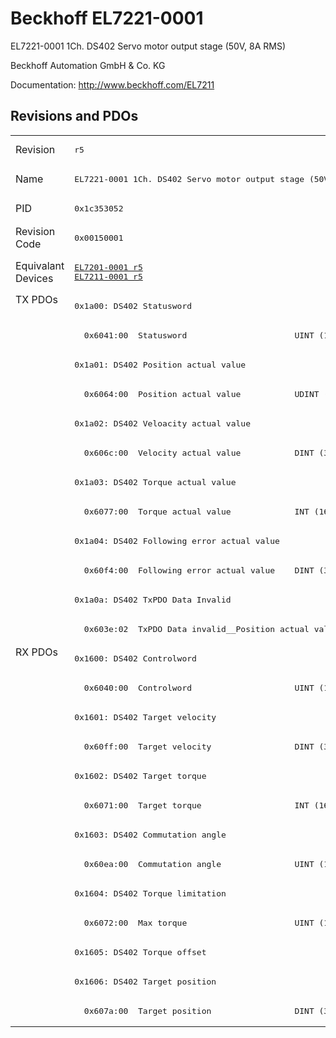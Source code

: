 # Beckhoff EL7221-0001

EL7221-0001 1Ch. DS402 Servo motor output stage (50V, 8A RMS)

Beckhoff Automation GmbH & Co. KG

Documentation: <a href="http://www.beckhoff.com/EL7211">http://www.beckhoff.com/EL7211</a>

## Revisions and PDOs
<table>
<tr >
<td class="first">Revision</td>
<td ><pre>r5</pre></td>
</tr>
<tr >
<td class="first">Name</td>
<td ><pre>EL7221-0001 1Ch. DS402 Servo motor output stage (50V, 8A RMS)</pre></td>
</tr>
<tr >
<td class="first">PID</td>
<td ><pre>0x1c353052</pre></td>
</tr>
<tr >
<td class="first">Revision Code</td>
<td ><pre>0x00150001</pre></td>
</tr>
<tr >
<td class="first">Equivalant Devices</td>
<td ><pre><a href="EL7201-0001">EL7201-0001 r5</a><br/><a href="EL7211-0001">EL7211-0001 r5</a></pre></td>
</tr>
<tr class="txpdo pdosection">
<td class="first" rowspan=12 valign=top>TX PDOs</td>
<td><pre>0x1a00: DS402 Statusword</pre></td>
<td></td>
</tr>
<tr class="txpdo">
<td ><pre>  0x6041:00  Statusword                      UINT (16 bits)</pre></td>
</tr>
<tr class="txpdo pdosection">
<td ><pre>0x1a01: DS402 Position actual value</pre></td>
</tr>
<tr class="txpdo">
<td ><pre>  0x6064:00  Position actual value           UDINT (32 bits)</pre></td>
</tr>
<tr class="txpdo pdosection">
<td ><pre>0x1a02: DS402 Veloacity actual value</pre></td>
</tr>
<tr class="txpdo">
<td ><pre>  0x606c:00  Velocity actual value           DINT (32 bits)</pre></td>
</tr>
<tr class="txpdo pdosection">
<td ><pre>0x1a03: DS402 Torque actual value</pre></td>
</tr>
<tr class="txpdo">
<td ><pre>  0x6077:00  Torque actual value             INT (16 bits)</pre></td>
</tr>
<tr class="txpdo pdosection">
<td ><pre>0x1a04: DS402 Following error actual value</pre></td>
</tr>
<tr class="txpdo">
<td ><pre>  0x60f4:00  Following error actual value    DINT (32 bits)</pre></td>
</tr>
<tr class="txpdo pdosection">
<td ><pre>0x1a0a: DS402 TxPDO Data Invalid</pre></td>
</tr>
<tr class="txpdo">
<td ><pre>  0x603e:02  TxPDO Data invalid__Position actual value  BOOL</pre></td>
</tr>
<tr class="rxpdo pdosection">
<td class="first" rowspan=13 valign=top>RX PDOs</td>
<td><pre>0x1600: DS402 Controlword</pre></td>
<td></td>
</tr>
<tr class="rxpdo">
<td ><pre>  0x6040:00  Controlword                     UINT (16 bits)</pre></td>
</tr>
<tr class="rxpdo pdosection">
<td ><pre>0x1601: DS402 Target velocity</pre></td>
</tr>
<tr class="rxpdo">
<td ><pre>  0x60ff:00  Target velocity                 DINT (32 bits)</pre></td>
</tr>
<tr class="rxpdo pdosection">
<td ><pre>0x1602: DS402 Target torque</pre></td>
</tr>
<tr class="rxpdo">
<td ><pre>  0x6071:00  Target torque                   INT (16 bits)</pre></td>
</tr>
<tr class="rxpdo pdosection">
<td ><pre>0x1603: DS402 Commutation angle</pre></td>
</tr>
<tr class="rxpdo">
<td ><pre>  0x60ea:00  Commutation angle               UINT (16 bits)</pre></td>
</tr>
<tr class="rxpdo pdosection">
<td ><pre>0x1604: DS402 Torque limitation</pre></td>
</tr>
<tr class="rxpdo">
<td ><pre>  0x6072:00  Max torque                      UINT (16 bits)</pre></td>
</tr>
<tr class="rxpdo pdosection">
<td ><pre>0x1605: DS402 Torque offset</pre></td>
</tr>
<tr class="rxpdo pdosection">
<td ><pre>0x1606: DS402 Target position</pre></td>
</tr>
<tr class="rxpdo">
<td ><pre>  0x607a:00  Target position                 DINT (32 bits)</pre></td>
</tr>
</table>
